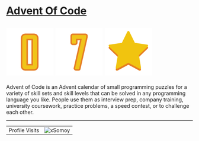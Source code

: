 # [Advent Of Code](https://adventofcode.com/)
<!-- ## ![star](./images/star.png) ![x](./images/x.png) ![number](./images/0.png) ![number](images/4.png) -->
## ![number](./images/0.png) ![number](images/7.png) ![star](./images/star.png)
Advent of Code is an Advent calendar of small programming puzzles for a variety of skill sets and skill levels that can be solved in any programming language you like. People use them as interview prep, company training, university coursework, practice problems, a speed contest, or to challenge each other.

--- 
<!-- visitor counter -->
<table aligh="center">
  <tr>
    <td>Profile Visits</td>
    <td><img src="https://profile-counter.glitch.me/xsomoy/count.svg" alt="xSomoy" /></td>
  </tr>
</table>